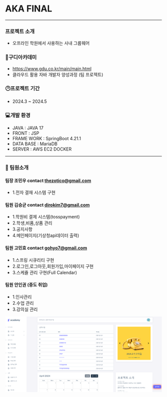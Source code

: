 # AKA FINAL 
---

### 프로젝트 소개
+  오프라인 학원에서 사용하는 사내 그룹웨어 


### :school:구디아카데미
+  <https://www.gdu.co.kr/main/main.html>
+  클라우드 활용 자바 개발자 양성과정 (팀 프로젝트) 


### :clock2:프로젝트 기간
+  2024.3 ~ 2024.5


### :computer:개발 환경
+   JAVA  : JAVA 17
+   FRONT : JSP
+   FRAME WORK : SpringBoot 4.21.1
+   DATA BASE : MariaDB
+   SERVER : AWS EC2 DOCKER


---


### :two_men_holding_hands: 팀원소개
#### 팀장 조민우  contact thezotico@gmail.com
+  1.전자 결재 시스템 구현


#### 팀원 김승균   contact dirokim7@gmail.com
+  1.학원비 결제 시스템(tosspayment)
+  2.학생,비품,상품 관리
+  3.공지사항
+  4.메인페이지(기상청api데이터 출력)


#### 팀원 고민효   contact gohyo7@gmail.com
+  1.스프링 시큐리티 구현
+  2.로그인,로그아웃,회원가입,마이페이지 구현
+  3.스케쥴 관리 구현(Full Calendar)


#### 팀원 안인권 (중도 취업)
+  1.인사관리
+  2.수업 관리
+  3.강의실 관리



![메인화면](https://github.com/dirokim/aka_final/blob/develop/20240426_163830.png)


